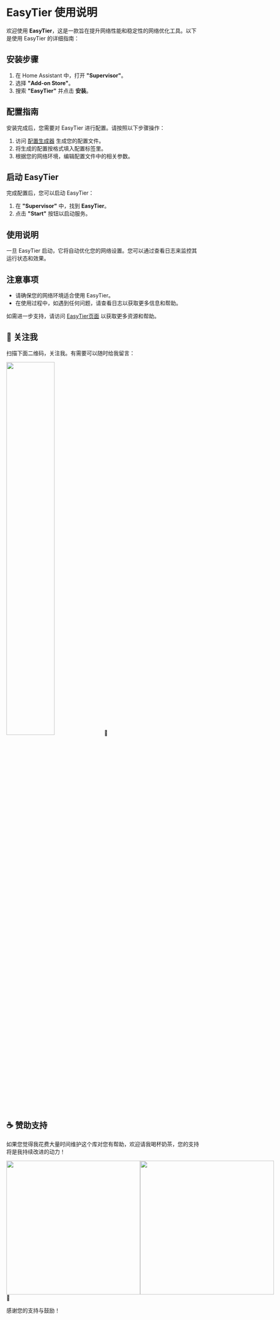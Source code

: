 # EasyTier 使用说明

欢迎使用 **EasyTier**，这是一款旨在提升网络性能和稳定性的网络优化工具。以下是使用 EasyTier 的详细指南：

## 安装步骤

1. 在 Home Assistant 中，打开 **"Supervisor"**。
2. 选择 **"Add-on Store"**。
3. 搜索 **"EasyTier"** 并点击 **安装**。

## 配置指南

安装完成后，您需要对 EasyTier 进行配置。请按照以下步骤操作：

1. 访问 [配置生成器](https://easytier.cn/web/index.html#/config_generator) 生成您的配置文件。
2. 将生成的配置按格式填入配置标签里。
3. 根据您的网络环境，编辑配置文件中的相关参数。

## 启动 EasyTier

完成配置后，您可以启动 EasyTier：

1. 在 **"Supervisor"** 中，找到 **EasyTier**。
2. 点击 **"Start"** 按钮以启动服务。

## 使用说明

一旦 EasyTier 启动，它将自动优化您的网络设置。您可以通过查看日志来监控其运行状态和效果。

## 注意事项

- 请确保您的网络环境适合使用 EasyTier。
- 在使用过程中，如遇到任何问题，请查看日志以获取更多信息和帮助。

如需进一步支持，请访问 [EasyTier页面](https://easytier.cn/) 以获取更多资源和帮助。
## 📱 关注我

扫描下面二维码，关注我。有需要可以随时给我留言：

<img src="https://gitee.com/desmond_GT/hassio-addons/raw/main/WeChat_QRCode.png" width="50%" /> 📲

## ☕ 赞助支持

如果您觉得我花费大量时间维护这个库对您有帮助，欢迎请我喝杯奶茶，您的支持将是我持续改进的动力！

<div style="display: flex; justify-content: space-between;">
  <img src="https://gitee.com/desmond_GT/hassio-addons/raw/main/1_readme/Ali_Pay.jpg" height="350px" />
  <img src="https://gitee.com/desmond_GT/hassio-addons/raw/main/1_readme/WeChat_Pay.jpg" height="350px" />
</div> 💖

感谢您的支持与鼓励！